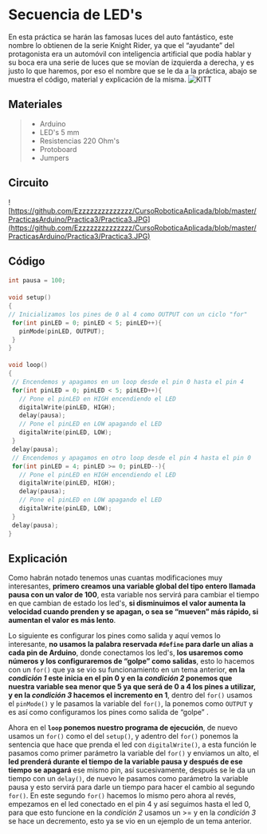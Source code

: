 # Secuencia de LED's

En esta práctica se harán las famosas luces del auto fantástico, este nombre lo obtienen de la serie Knight Rider, ya que el “ayudante” del protagonista era un automóvil con inteligencia artificial que podía hablar y su boca era una serie de luces que se movían de izquierda a derecha, y es justo lo que haremos, por eso el nombre que se le da a la práctica, abajo se muestra el código, material y explicación de la misma.
![KITT](http://31.media.tumblr.com/tumblr_mb84bj2Cqy1rpmo4ho1_r1_500.gif)

## Materiales 
> - Arduino
> - LED's 5 mm 
> - Resistencias 220 Ohm's
> - Protoboard
> - Jumpers

## Circuito

![https://github.com/Ezzzzzzzzzzzzzz/CursoRoboticaAplicada/blob/master/PracticasArduino/Practica3/Practica3.JPG](https://github.com/Ezzzzzzzzzzzzzz/CursoRoboticaAplicada/blob/master/PracticasArduino/Practica3/Practica3.JPG)

## Código
 ```c
 int pausa = 100;

void setup()
{
// Inicializamos los pines de 0 al 4 como OUTPUT con un ciclo "for"
  for(int pinLED = 0; pinLED < 5; pinLED++){
    pinMode(pinLED, OUTPUT);
  }
}

void loop()
{
  // Encendemos y apagamos en un loop desde el pin 0 hasta el pin 4
  for(int pinLED = 0; pinLED < 5; pinLED++){
    // Pone el pinLED en HIGH encendiendo el LED 
    digitalWrite(pinLED, HIGH);
    delay(pausa);
    // Pone el pinLED en LOW apagando el LED
    digitalWrite(pinLED, LOW);
  }
  delay(pausa);
  // Encendemos y apagamos en otro loop desde el pin 4 hasta el pin 0
  for(int pinLED = 4; pinLED >= 0; pinLED--){
    // Pone el pinLED en HIGH encendiendo el LED 
    digitalWrite(pinLED, HIGH);
    delay(pausa);
    // Pone el pinLED en LOW apagando el LED 
    digitalWrite(pinLED, LOW);
  }
  delay(pausa);
}
```

## Explicación 

Como habrán notado tenemos unas cuantas modificaciones muy interesantes, **primero creamos una variable global del tipo entero llamada pausa con un valor de 100**, esta variable nos servirá para cambiar el tiempo en que cambian de estado los led's, **si disminuimos el valor aumenta la velocidad cuando prenden y se apagan, o sea se “mueven” más rápido, si aumentan el valor es más lento**.

Lo siguiente es configurar los pines como salida y aquí vemos lo interesante, **no usamos la palabra reservada ``#define`` para darle un alias a cada pin de Arduino**, donde conectamos los led's, **los usaremos como números y los configuraremos de “golpe” como salidas**, esto lo hacemos con un ``for()`` que ya se vio su funcionamiento en un tema anterior, **en la _condición 1_ este inicia en el pin 0 y en la _condición 2_ ponemos que nuestra variable sea menor que 5 ya que será de 0 a 4 los pines a utilizar, y en la _condición 3_ hacemos el incremento en 1**, dentro del ``for()`` usamos el ``pinMode()`` y le pasamos la variable del ``for()``, la ponemos como ``OUTPUT`` y es así como configuramos los pines como salida de “golpe” .

Ahora en el **``loop`` ponemos nuestro programa de ejecución**, de nuevo usamos un ``for()`` como el del ``setup()``, y adentro del ``for()`` ponemos la sentencia que hace que prenda el led con ``digitalWrite()``, a esta función le pasamos como primer parámetro la variable del ``for()`` y enviamos un alto, el **led prenderá durante el tiempo de la variable pausa y después de ese tiempo se apagará** ese mismo pin, así sucesivamente, después se le da un tiempo con un ``delay()``, de nuevo le pasamos como parámetro la variable pausa y esto servirá para darle un tiempo para hacer el cambio al segundo ``for()``. En este segundo ``for()`` hacemos lo mismo pero ahora al revés, empezamos en el led conectado en el pin 4 y así seguimos hasta el led 0, para que esto funcione en la _condición 2_ usamos un >= y en la _condición 3_ se hace un decremento, esto ya se vio en un ejemplo de un tema anterior.

<!--stackedit_data:
eyJoaXN0b3J5IjpbLTE5NTkzOTU3NywtMjA3NTUyMTYsMTAwND
c1OTQzMiw0MTU4NTg1NjAsLTI3OTU5NjYzNV19
-->